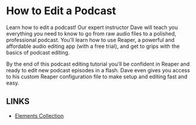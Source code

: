 # How to Edit a Podcast

Learn how to edit a podcast! Our expert instructor Dave will teach you everything you need to know to go from raw audio files to a polished, professional podcast. You'll learn how to use Reaper, a powerful and affordable audio editing app (with a free trial), and get to grips with the basics of podcast editing.

By the end of this podcast editing tutorial you'll be confident in Reaper and ready to edit new podcast episodes in a flash. Dave even gives you access to his custom Reaper configuration file to make setup and editing fast and easy. 

## LINKS
* [Elements Collection](https://elements.envato.com/collections/3GHJBYRXM2)
